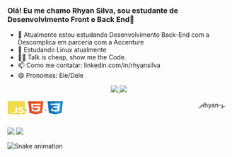 ### Olá! Eu me chamo Rhyan Silva, sou estudante de Desenvolvimento Front e Back End👋

- 🔭 Atualmente estou estudando Desenvolvimento Back-End com a Descomplica em parceria com a Accenture
- 🌱 Estudando Linux atualmente 
- 👨‍💻 Talk is cheap, show me the Code.
- 📫 Como me contatar: linkedin.com/in/rhyansilva
- 😄 Pronomes: Ele/Dele

<div align="center">
  <a href="https://github.com/RhyannSilva">
  <img height="180em" src="https://github-readme-stats.vercel.app/api?username=RhyannSilva&show_icons=true&theme=dracula&include_all_commits=true&count_private=true"/>
  <img height="180em" src="https://github-readme-stats.vercel.app/api/top-langs/?username=RhyannSilva&layout=compact&langs_count=7&theme=dracula"/>
</div>
  
  <div style="display: inline_block"><br>
  <img align="center" alt="Rhyan-Js" height="30" width="40" src="https://raw.githubusercontent.com/devicons/devicon/master/icons/javascript/javascript-plain.svg">
  <img align="center" alt="Rafa-HTML" height="30" width="40" src="https://raw.githubusercontent.com/devicons/devicon/master/icons/html5/html5-original.svg">
  <img align="center" alt="Rafa-CSS" height="30" width="40" src="https://raw.githubusercontent.com/devicons/devicon/master/icons/css3/css3-original.svg">
  <img align="right" alt="Rhyan-pic" height="150" style="border-radius:50px;" src="https://avatars.githubusercontent.com/u/95183154?v=4">
</div>
  
  ##
  
  <div>
  <a href = "mailto:rhyansilvasantos88@gmail.com"><img src="https://img.shields.io/badge/-Gmail-%23333?style=for-the-badge&logo=gmail&logoColor=white" target="_blank"></a>
  <a href="https://www.linkedin.com/in/rhyansilva/" target="_blank"><img src="https://img.shields.io/badge/-LinkedIn-%230077B5?style=for-the-badge&logo=linkedin&logoColor=white" target="_blank"></a> 
   
   ![Snake animation](https://github.com/RhyannSilva/RhyannSilva/blob/output/github-contribution-grid-snake.svg)
  </div>
  
